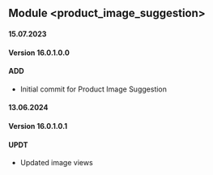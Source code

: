 ## Module <product_image_suggestion>

#### 15.07.2023
#### Version 16.0.1.0.0
#### ADD
- Initial commit for Product Image Suggestion

#### 13.06.2024
#### Version 16.0.1.0.1
#### UPDT
- Updated image views
